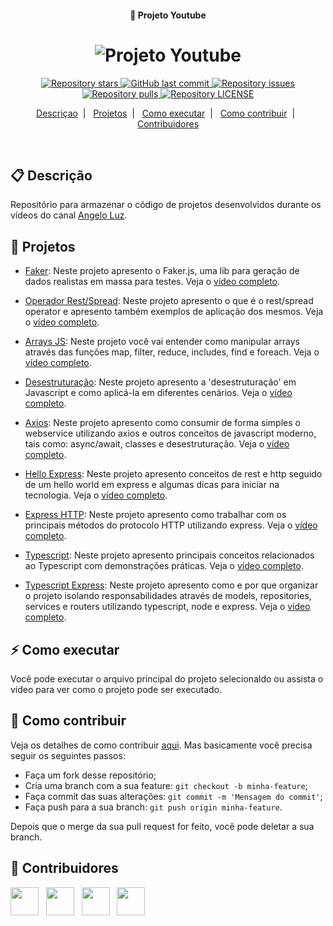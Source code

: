 <h4 align="center">
  🚀 Projeto Youtube
</h4>
<h1 align="center">
  <img alt="Projeto Youtube" src="https://yt3.ggpht.com/HdaCcqwPt7hWyAwVwbPNPLEXtCT5Y9r3D4DEjDOvelWcBhXXj7wFSBn3YdOZcWi7CxSgjjkHVw=w2560-fcrop64=1,00005a57ffffa5a8-k-c0xffffffff-no-nd-rj" />
</h1>

<p align="center">
  <a href="https://github.com/angelogluz/Youtube-codes/stargazers">
    <img alt="Repository stars" src="https://img.shields.io/github/stars/angelogluz/Youtube-codes">
  </a>

  <a href="https://github.com/angelogluz/Youtube-codes/commits/master">
    <img alt="GitHub last commit" src="https://img.shields.io/github/last-commit/angelogluz/Youtube-codes.svg">
  </a>

  <a href="https://github.com/angelogluz/Youtube-codes/issues">
    <img alt="Repository issues" src="https://img.shields.io/github/issues/angelogluz/Youtube-codes.svg">
  </a>
  
  <a href="https://github.com/angelogluz/Youtube-codes/pulls">
    <img alt="Repository pulls" src="https://img.shields.io/github/issues-pr/angelogluz/Youtube-codes.svg">
  </a>
  
  <a href="https://github.com/angelogluz/Youtube-codes/blob/master/LICENSE">
    <img alt="Repository LICENSE" src="https://img.shields.io/github/license/angelogluz/Youtube-codes">
  </a>
</p>

<p align="center">
  <a href="#-descrição">Descriçao</a>&nbsp;&nbsp;|&nbsp;&nbsp;
  <a href="#-projetos">Projetos</a>&nbsp;&nbsp;|&nbsp;&nbsp;
  <a href="#-como-executar">Como executar</a>&nbsp;&nbsp;|&nbsp;&nbsp;
  <a href="#-como-contribuir">Como contribuir</a>&nbsp;&nbsp;|&nbsp;&nbsp;
  <a href="#-contribuidores">Contribuidores</a>
</p>

<br/>

## 📋 Descrição

Repositório para armazenar o código de projetos desenvolvidos durante os vídeos do canal [Angelo Luz](https://www.youtube.com/channel/UC9m0OXvsvfyD-msE_FroyJA).

## 🚀 Projetos

- [Faker](https://github.com/angelogluz/Youtube-codes/tree/master/01-faker-utube): Neste projeto apresento o Faker.js, uma lib para geração de dados realistas em massa para testes. Veja o [vídeo completo](https://www.youtube.com/watch?v=hmDcbsrmzF4).

- [Operador Rest/Spread](https://github.com/angelogluz/Youtube-codes/tree/master/02-operador-rest-spread-utube): Neste projeto apresento o que é o rest/spread operator e apresento também exemplos de aplicação dos mesmos. Veja o [vídeo completo](https://www.youtube.com/watch?v=MxS8Aq6WIeI).

- [Arrays JS](https://github.com/angelogluz/Youtube-codes/tree/master/03-arraysJS-utube): Neste projeto você vai entender como manipular arrays através das funções map, filter, reduce, includes, find e foreach. Veja o [vídeo completo](https://www.youtube.com/watch?v=MXmChiKN4Q4).

- [Desestruturação](https://github.com/angelogluz/Youtube-codes/tree/master/04-desestruturacao-utube): Neste projeto apresento a 'desestruturação' em Javascript e como aplicá-la em diferentes cenários. Veja o [vídeo completo](https://www.youtube.com/watch?v=MXmChiKN4Q4).

- [Axios](https://github.com/angelogluz/Youtube-codes/tree/master/05-axios-utube): Neste projeto apresento como consumir de forma simples o webservice utilizando axios e outros conceitos de javascript moderno, tais como: async/await, classes e desestruturação. Veja o [vídeo completo](https://www.youtube.com/watch?v=_btX8BipL1U).

- [Hello Express](https://github.com/angelogluz/Youtube-codes/tree/master/06-hello-express-utube): Neste projeto apresento conceitos de rest e http seguido de um hello world em express e algumas dicas para iniciar na tecnologia. Veja o [vídeo completo](https://www.youtube.com/watch?v=5ZUQiOJ1yY0).

- [Express HTTP](https://github.com/angelogluz/Youtube-codes/tree/master/07-express-http-utube): Neste projeto apresento como trabalhar com os principais métodos do protocolo HTTP utilizando express. Veja o [vídeo completo](https://www.youtube.com/watch?v=bssLyDTgCAE).

- [Typescript](https://github.com/angelogluz/Youtube-codes/tree/master/08-typescript-utube): Neste projeto apresento principais conceitos relacionados ao Typescript com demonstrações práticas. Veja o [vídeo completo](https://www.youtube.com/watch?v=MxVNWwhE_Cs).

- [Typescript Express](https://github.com/angelogluz/Youtube-codes/tree/master/09-typescript-express-utube): Neste projeto apresento como e por que organizar o projeto isolando responsabilidades através de models, repositories, services e routers utilizando typescript, node e express. Veja o [vídeo completo](https://www.youtube.com/watch?v=0bST47iSmrg).

## ⚡ Como executar

Você pode executar o arquivo principal do projeto selecionaldo ou assista o vídeo para ver como o projeto pode ser executado.

## 🤔 Como contribuir

Veja os detalhes de como contribuir [aqui](https://github.com/angelogluz/Youtube-codes/blob/master/CONTRIBUTING.md). Mas basicamente você precisa seguir os seguintes passos:

- Faça um fork desse repositório;
- Cria uma branch com a sua feature: `git checkout -b minha-feature`;
- Faça commit das suas alterações: `git commit -m 'Mensagem do commit'`;
- Faça push para a sua branch: `git push origin minha-feature`.

Depois que o merge da sua pull request for feito, você pode deletar a sua branch.

## 🤝 Contribuidores

<a href="https://github.com/angelogluz"><img src="https://github.com/angelogluz.png" width="45" height="45"></a> &nbsp;
<a href="https://github.com/goncadanilo"><img src="https://github.com/goncadanilo.png" width="45" height="45"></a> &nbsp;
<a href="https://github.com/brunazeved"><img src="https://github.com/brunazeved.png" width="45" height="45"></a> &nbsp;
<a href="https://github.com/wentzpatricia"><img src="https://github.com/wentzpatricia.png" width="45" height="45"></a> &nbsp;
